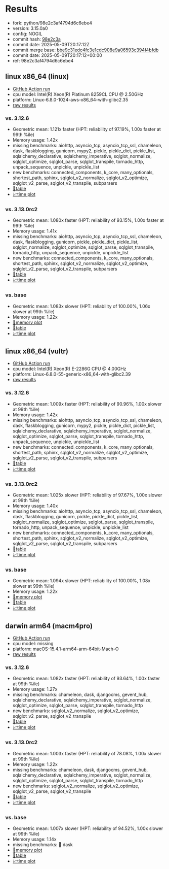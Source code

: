 # Results

- fork: python/98e2c3af4794d6c6ebe4
- version: 3.15.0a0
- config: NOGIL
- commit hash: [98e2c3a](https://github.com/python/cpython/commit/98e2c3a)
- commit date: 2025-05-09T20:17:12Z
- commit merge base: [bbe9c31edc4fc3e1cdc908e9a06593c394f4bfdb](https://github.com/python/cpython/commit/bbe9c31edc4fc3e1cdc908e9a06593c394f4bfdb)
- commit date: 2025-05-09T20:17:12+00:00
- ref: 98e2c3af4794d6c6ebe4

## linux x86_64 (linux)

- [GitHub Action run](https://github.com/facebookexperimental/free-threading-benchmarking/actions/runs/14939938728)
- cpu model: Intel(R) Xeon(R) Platinum 8259CL CPU @ 2.50GHz
- platform: Linux-6.8.0-1024-aws-x86_64-with-glibc2.35
- [raw results](bm-20250509-linux-x86_64-python-98e2c3af4794d6c6ebe4-3.15.0a0-98e2c3a.json)

### vs. 3.12.6

- Geometric mean: 1.121x faster (HPT: reliability of 97.19%, 1.00x faster at 99th %ile)
- Memory usage: 1.42x
- missing benchmarks: aiohttp, asyncio_tcp, asyncio_tcp_ssl, chameleon, dask, flaskblogging, gunicorn, mypy2, pickle, pickle_dict, pickle_list, sqlalchemy_declarative, sqlalchemy_imperative, sqlglot_normalize, sqlglot_optimize, sqlglot_parse, sqlglot_transpile, tornado_http, unpack_sequence, unpickle, unpickle_list
- new benchmarks: connected_components, k_core, many_optionals, shortest_path, sphinx, sqlglot_v2_normalize, sqlglot_v2_optimize, sqlglot_v2_parse, sqlglot_v2_transpile, subparsers
- [📄table](bm-20250509-linux-x86_64-python-98e2c3af4794d6c6ebe4-3.15.0a0-98e2c3a-vs-3.12.6.md)
- [📈time plot](bm-20250509-linux-x86_64-python-98e2c3af4794d6c6ebe4-3.15.0a0-98e2c3a-vs-3.12.6.svg)

### vs. 3.13.0rc2

- Geometric mean: 1.080x faster (HPT: reliability of 93.15%, 1.00x faster at 99th %ile)
- Memory usage: 1.41x
- missing benchmarks: aiohttp, asyncio_tcp, asyncio_tcp_ssl, chameleon, dask, flaskblogging, gunicorn, pickle, pickle_dict, pickle_list, sqlglot_normalize, sqlglot_optimize, sqlglot_parse, sqlglot_transpile, tornado_http, unpack_sequence, unpickle, unpickle_list
- new benchmarks: connected_components, k_core, many_optionals, shortest_path, sphinx, sqlglot_v2_normalize, sqlglot_v2_optimize, sqlglot_v2_parse, sqlglot_v2_transpile, subparsers
- [📄table](bm-20250509-linux-x86_64-python-98e2c3af4794d6c6ebe4-3.15.0a0-98e2c3a-vs-3.13.0rc2.md)
- [📈time plot](bm-20250509-linux-x86_64-python-98e2c3af4794d6c6ebe4-3.15.0a0-98e2c3a-vs-3.13.0rc2.svg)

### vs. base

- Geometric mean: 1.083x slower (HPT: reliability of 100.00%, 1.06x slower at 99th %ile)
- Memory usage: 1.22x
- [🧠memory plot](bm-20250509-linux-x86_64-python-98e2c3af4794d6c6ebe4-3.15.0a0-98e2c3a-vs-base-mem.svg)
- [📄table](bm-20250509-linux-x86_64-python-98e2c3af4794d6c6ebe4-3.15.0a0-98e2c3a-vs-base.md)
- [📈time plot](bm-20250509-linux-x86_64-python-98e2c3af4794d6c6ebe4-3.15.0a0-98e2c3a-vs-base.svg)

## linux x86_64 (vultr)

- [GitHub Action run](https://github.com/facebookexperimental/free-threading-benchmarking/actions/runs/14939938728)
- cpu model: Intel(R) Xeon(R) E-2286G CPU @ 4.00GHz
- platform: Linux-6.8.0-55-generic-x86_64-with-glibc2.39
- [raw results](bm-20250509-vultr-x86_64-python-98e2c3af4794d6c6ebe4-3.15.0a0-98e2c3a.json)

### vs. 3.12.6

- Geometric mean: 1.009x faster (HPT: reliability of 90.96%, 1.00x slower at 99th %ile)
- Memory usage: 1.42x
- missing benchmarks: aiohttp, asyncio_tcp, asyncio_tcp_ssl, chameleon, dask, flaskblogging, gunicorn, mypy2, pickle, pickle_dict, pickle_list, sqlalchemy_declarative, sqlalchemy_imperative, sqlglot_normalize, sqlglot_optimize, sqlglot_parse, sqlglot_transpile, tornado_http, unpack_sequence, unpickle, unpickle_list
- new benchmarks: connected_components, k_core, many_optionals, shortest_path, sphinx, sqlglot_v2_normalize, sqlglot_v2_optimize, sqlglot_v2_parse, sqlglot_v2_transpile, subparsers
- [📄table](bm-20250509-vultr-x86_64-python-98e2c3af4794d6c6ebe4-3.15.0a0-98e2c3a-vs-3.12.6.md)
- [📈time plot](bm-20250509-vultr-x86_64-python-98e2c3af4794d6c6ebe4-3.15.0a0-98e2c3a-vs-3.12.6.svg)

### vs. 3.13.0rc2

- Geometric mean: 1.025x slower (HPT: reliability of 97.67%, 1.00x slower at 99th %ile)
- Memory usage: 1.40x
- missing benchmarks: aiohttp, asyncio_tcp, asyncio_tcp_ssl, chameleon, dask, flaskblogging, gunicorn, pickle, pickle_dict, pickle_list, sqlglot_normalize, sqlglot_optimize, sqlglot_parse, sqlglot_transpile, tornado_http, unpack_sequence, unpickle, unpickle_list
- new benchmarks: connected_components, k_core, many_optionals, shortest_path, sphinx, sqlglot_v2_normalize, sqlglot_v2_optimize, sqlglot_v2_parse, sqlglot_v2_transpile, subparsers
- [📄table](bm-20250509-vultr-x86_64-python-98e2c3af4794d6c6ebe4-3.15.0a0-98e2c3a-vs-3.13.0rc2.md)
- [📈time plot](bm-20250509-vultr-x86_64-python-98e2c3af4794d6c6ebe4-3.15.0a0-98e2c3a-vs-3.13.0rc2.svg)

### vs. base

- Geometric mean: 1.094x slower (HPT: reliability of 100.00%, 1.08x slower at 99th %ile)
- Memory usage: 1.22x
- [🧠memory plot](bm-20250509-vultr-x86_64-python-98e2c3af4794d6c6ebe4-3.15.0a0-98e2c3a-vs-base-mem.svg)
- [📄table](bm-20250509-vultr-x86_64-python-98e2c3af4794d6c6ebe4-3.15.0a0-98e2c3a-vs-base.md)
- [📈time plot](bm-20250509-vultr-x86_64-python-98e2c3af4794d6c6ebe4-3.15.0a0-98e2c3a-vs-base.svg)

## darwin arm64 (macm4pro)

- [GitHub Action run](https://github.com/facebookexperimental/free-threading-benchmarking/actions/runs/14939938728)
- cpu model: missing
- platform: macOS-15.4.1-arm64-arm-64bit-Mach-O
- [raw results](bm-20250509-macm4pro-arm64-python-98e2c3af4794d6c6ebe4-3.15.0a0-98e2c3a.json)

### vs. 3.12.6

- Geometric mean: 1.082x faster (HPT: reliability of 93.64%, 1.00x faster at 99th %ile)
- Memory usage: 1.27x
- missing benchmarks: chameleon, dask, djangocms, gevent_hub, sqlalchemy_declarative, sqlalchemy_imperative, sqlglot_normalize, sqlglot_optimize, sqlglot_parse, sqlglot_transpile, tornado_http
- new benchmarks: sqlglot_v2_normalize, sqlglot_v2_optimize, sqlglot_v2_parse, sqlglot_v2_transpile
- [📄table](bm-20250509-macm4pro-arm64-python-98e2c3af4794d6c6ebe4-3.15.0a0-98e2c3a-vs-3.12.6.md)
- [📈time plot](bm-20250509-macm4pro-arm64-python-98e2c3af4794d6c6ebe4-3.15.0a0-98e2c3a-vs-3.12.6.svg)

### vs. 3.13.0rc2

- Geometric mean: 1.003x faster (HPT: reliability of 78.08%, 1.00x slower at 99th %ile)
- Memory usage: 1.22x
- missing benchmarks: chameleon, dask, djangocms, gevent_hub, sqlalchemy_declarative, sqlalchemy_imperative, sqlglot_normalize, sqlglot_optimize, sqlglot_parse, sqlglot_transpile, tornado_http
- new benchmarks: sqlglot_v2_normalize, sqlglot_v2_optimize, sqlglot_v2_parse, sqlglot_v2_transpile
- [📄table](bm-20250509-macm4pro-arm64-python-98e2c3af4794d6c6ebe4-3.15.0a0-98e2c3a-vs-3.13.0rc2.md)
- [📈time plot](bm-20250509-macm4pro-arm64-python-98e2c3af4794d6c6ebe4-3.15.0a0-98e2c3a-vs-3.13.0rc2.svg)

### vs. base

- Geometric mean: 1.007x slower (HPT: reliability of 94.52%, 1.00x slower at 99th %ile)
- Memory usage: 1.14x
- missing benchmarks: 🔴 dask
- [🧠memory plot](bm-20250509-macm4pro-arm64-python-98e2c3af4794d6c6ebe4-3.15.0a0-98e2c3a-vs-base-mem.svg)
- [📄table](bm-20250509-macm4pro-arm64-python-98e2c3af4794d6c6ebe4-3.15.0a0-98e2c3a-vs-base.md)
- [📈time plot](bm-20250509-macm4pro-arm64-python-98e2c3af4794d6c6ebe4-3.15.0a0-98e2c3a-vs-base.svg)

